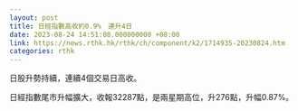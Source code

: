 ```yaml
---
layout: post
title: 日經指數高收約0.9%　連升4日
date: 2023-08-24 14:51:08.000000000 +08:00
link: https://news.rthk.hk/rthk/ch/component/k2/1714935-20230824.htm
categories: rthk
---
```


日股升勢持續，連續4個交易日高收。

日經指數尾市升幅擴大，收報32287點，是兩星期高位，升276點，升幅0.87%。
